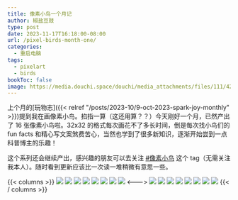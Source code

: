 ```yaml
---
title: 像素小鸟一个月记
author: 椒盐豆豉
type: post
date: 2023-11-17T16:18:00-08:00
url: /pixel-birds-month-one/
categories:
  - 重启电脑
tags:
  - pixelart
  - birds
bookToc: false
image: https://media.douchi.space/douchi/media_attachments/files/111/428/680/896/891/063/original/d91c1fdb8680e763.png
---
```


上个月的[玩物志]({{< relref "/posts/2023-10/9-oct-2023-spark-joy-monthly" >}})提到我在画像素小鸟。掐指一算（这还用算？？）今天刚好一个月，已然产出了 16 张像素小鸟啦。32x32 的格式每次画花不了多长时间，倒是每次找小鸟们的 fun facts 和精心写文案煞费苦心，当然也学到了很多新知识，逐渐开始尝到一点科普博主的乐趣！

这个系列还会继续产出，感兴趣的朋友可以去关注 [#像素小鸟](https://douchi.space/deck/tags/%E5%83%8F%E7%B4%A0%E5%B0%8F%E9%B8%9F) 这个 tag（无需关注我本人）。随时看到更新应该比一次读一堆稍微有意思一些。
<!--more-->

{{< columns >}}
[![](https://media.douchi.space/douchi/media_attachments/files/111/254/897/706/751/076/original/7ef0dd92ac9857c6.png)](https://douchi.space/@mtfront/111254891901244332)
[![](https://media.douchi.space/douchi/media_attachments/files/111/277/529/402/407/131/original/d7f8db3bc1a0fed4.png)](https://douchi.space/@mtfront/111277531857907383)
[![](https://media.douchi.space/douchi/media_attachments/files/111/327/768/248/328/905/original/bbbefc3864b0d726.png)](https://douchi.space/@mtfront/111327770326867956)
[![](https://media.douchi.space/douchi/media_attachments/files/111/350/506/771/866/789/original/2c606d06741becc0.png)](https://douchi.space/@mtfront/111350511947967379)
[![](https://media.douchi.space/douchi/media_attachments/files/111/368/090/904/237/148/original/9083d04f8cc5e641.png)](https://douchi.space/@mtfront/111368095403176158)
[![](https://media.douchi.space/douchi/media_attachments/files/111/394/417/014/063/339/original/5a86e27cb4de128d.png)](https://douchi.space/@mtfront/111394420499571386)
[![](https://media.douchi.space/douchi/media_attachments/files/111/407/834/511/437/732/original/d3eb173cd5ea754d.png)](https://douchi.space/@mtfront/111407257193036885)
[![](https://media.douchi.space/douchi/media_attachments/files/111/422/814/274/383/107/original/05451c2248bdf323.png)](https://douchi.space/@mtfront/111422820286291636)
<--->
[![](https://media.douchi.space/douchi/media_attachments/files/111/259/966/567/802/710/original/bb7f2930c5f083d3.png)](https://douchi.space/@mtfront/111259966882611167)
[![](https://media.douchi.space/douchi/media_attachments/files/111/327/767/643/598/554/original/ca9184881410413a.png)](https://douchi.space/@mtfront/111282019523738439)
[![](https://media.douchi.space/douchi/media_attachments/files/111/334/208/385/479/374/original/73af3825c2da6d77.png)](https://douchi.space/@mtfront/111334211327299671)
[![](https://media.douchi.space/douchi/media_attachments/files/111/368/044/603/259/126/original/bc8e039b81440a5e.png)](https://douchi.space/@mtfront/111355780235341188)
[![](https://media.douchi.space/douchi/media_attachments/files/111/388/863/491/794/162/original/9612463c159fa4c9.png)](https://douchi.space/@mtfront/111388867863359221)
[![](https://media.douchi.space/douchi/media_attachments/files/111/402/516/514/484/263/original/4f6fcce18036746b.png)](https://douchi.space/@mtfront/111402480696307219)
[![](https://media.douchi.space/douchi/media_attachments/files/111/413/457/892/422/819/original/f7a10057f51f8331.png)](https://douchi.space/@mtfront/111413067487139733)
[![](https://media.douchi.space/douchi/media_attachments/files/111/428/063/181/461/608/original/56c5de46e9b787a6.png)](https://douchi.space/@mtfront/111428067321699079)
{{< / columns >}}

